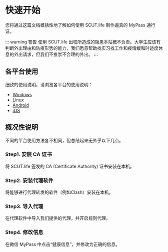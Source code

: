 # 快速开始

您将通过这篇文档概括性地了解如何使用 SCUT.life 制作逼真的 MyPass 通行证。

::: warning 警告
使用 SCUT.life 出校所造成的隐患本站概不负责。大学生应该有判断外出理由和防疫形势的能力，我们愿意帮助找实习找工作和疫情缓和时适度休息的外出请求，但我们不推崇不合理的外出。
:::

## 各平台使用

细致的使用说明，请浏览各平台的使用说明：

- [Windows](/docs/usage-windows)
- [Linux](/docs/usage-linux)
- [Android](/docs/usage-android)
- [iOS](/docs/usage-ios)

## 概况性说明

不同的平台使用方法各不相同，但总结起来无外乎以下几点。

### Step1. 安装 CA 证书

将 SCUT.life 签发的 CA (Certificate Authority) 证书安装在本机。

### Step2. 安装代理软件

将能够进行代理转发的软件（例如Clash）安装在本机。

### Step3. 导入代理

在代理软件中导入我们提供的代理，并开启规则代理。

### Step4. 修改信息

在微信 MyPass 中点击“健康信息”，并修改为正确的信息。
